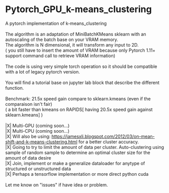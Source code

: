 # Pytorch_GPU_k-means_clustering<br />
A pytorch implementation of k-means_clustering<br />
<br />
The algorithm is an adaptation of MiniBatchKMeans sklearn with an autoscaling of the batch base on your VRAM memory.<br /> 
The algorithm is N dimensional, it will transform any input to 2D.<br />
( you still have to insert the amount of VRAM because only Pytorch 1.11+ support command call to retrieve VRAM information)<br />
<br />
The code is using very simple torch operation so it should be compatible with a lot of legacy pytorch version.<br />
<br />
You will find a tutorial base on jupyter lab block that describe the different function.<br />
<br />
Benchmark: 21.5x speed gain compare to sklearn.kmeans (even if the comparaison isn't fair)<br />
( a bit faster than kmeans on RAPIDS[ having 20.5x speed gain against sklearn.kmeans] )<br />
<br />
|X| Multi-GPU (coming soon...)<br />
|X| Multi-CPU (coming soon...)<br />
|X| Will also be using: https://jamesxli.blogspot.com/2012/03/on-mean-shift-and-k-means-clustering.html for a better cluster accuracy.<br />
|X| Going to try to limit the amount of data per cluster. Auto-clustering using sample of random sample to determine an optimal cluster size for the amount of data desire<br />
|X| Join, implement or make a generalize dataloader for anytype of structured or unstructured data<br />
|X| Perhaps a tensorflow implementation or more direct python cuda<br />
<br />
Let me know on "issues" if have idea or problem.
